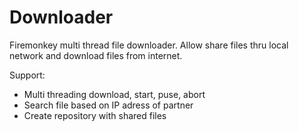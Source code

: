 # Downloader
Firemonkey multi thread file downloader. Allow share files thru local network and download files from internet.

Support:
-  Multi threading download, start, puse, abort
-  Search file based on IP adress of partner
-  Create repository with shared files

